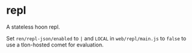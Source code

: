 # repl
A stateless hoon repl.

Set `ren/repl-json/enabled` to `|` and `LOCAL` in `web/repl/main.js` to `false`
to use a tlon-hosted comet for evaluation.
